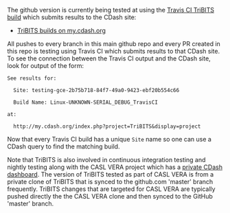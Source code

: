 The github version is currently being tested at using the [Travis CI TriBITS build](https://travis-ci.org/TriBITSPub/TriBITS) which submits results to the CDash site:

* [TriBITS builds on my.cdash.org](http://my.cdash.org/index.php?project=TriBITS&display=project&showfilters=1&filtercount=1&showfilters=1&field1=buildstarttime/date&compare1=84&value1=now)

All pushes to every branch in this main github repo and every PR created in this repo is testing using Travis CI which submits results to that CDash site.  To see the connection between the Travis CI output and the CDash site, look for output of the form:

```
See results for:

  Site: testing-gce-2b75b718-84f7-49a0-9423-ebf20b554c66

  Build Name: Linux-UNKNOWN-SERIAL_DEBUG_TravisCI

at:

  http://my.cdash.org/index.php?project=TriBITS&display=project
```

Now that every Travis CI build has a unique `Site` name so one can use a CDash query to find the matching build.

Note that  TriBITS is also involved in continuous integration testing and nightly testing along with the CASL VERA project which has a [private CDash dashboard](https://casl-dev.ornl.gov/cdash/index.php?project=VERA&subproject=TriBITS).  The version of TriBITS tested as part of CASL VERA is from a private clone of TriBITS that is synced to the github.com 'master' branch frequently.  TriBITS changes that are targeted for CASL VERA are typically pushed directly the the CASL VERA clone and then synced to the GitHub 'master' branch.
